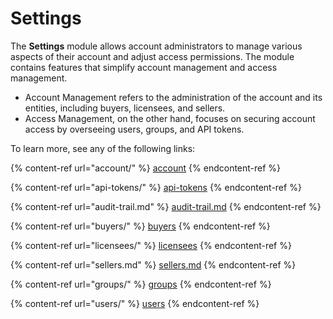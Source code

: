 # Settings

The **Settings** module allows account administrators to manage various aspects of their account and adjust access permissions. The module contains features that simplify account management and access management.&#x20;

* Account Management refers to the administration of the account and its entities, including buyers, licensees, and sellers.&#x20;
* Access Management, on the other hand, focuses on securing account access by overseeing users, groups, and API tokens.

To learn more, see any of the following links:

{% content-ref url="account/" %}
[account](account/)
{% endcontent-ref %}

{% content-ref url="api-tokens/" %}
[api-tokens](api-tokens/)
{% endcontent-ref %}

{% content-ref url="audit-trail.md" %}
[audit-trail.md](audit-trail.md)
{% endcontent-ref %}

{% content-ref url="buyers/" %}
[buyers](buyers/)
{% endcontent-ref %}

{% content-ref url="licensees/" %}
[licensees](licensees/)
{% endcontent-ref %}

{% content-ref url="sellers.md" %}
[sellers.md](sellers.md)
{% endcontent-ref %}

{% content-ref url="groups/" %}
[groups](groups/)
{% endcontent-ref %}

{% content-ref url="users/" %}
[users](users/)
{% endcontent-ref %}

